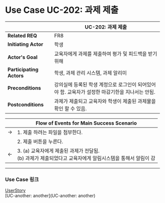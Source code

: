 # Use Case UC-202: 과제 제출 

|                          | UC-202: 과제 제출                                            |
| ------------------------ | ------------------------------------------------------------ |
| __Related REQ__          | FR8                                                     |
| __Initiating Actor__     | 학생                                                       |
| __Actor's Goal__         | 교육자에게 과제를 제출하여 평가 및 피드백을 받기 위해   |
| __Participating Actors__ | 학생, 과제 관리 시스템, 과제 알리미                          |
| __Preconditions__        | 강의실에 등록된 학생 계정으로 로그인이 되어있어야 함. 교육자가 설정한 마감기한을 지나서는 안됨.    |
| __Postconditions__       | 과제가 제출되고 교육자와 학생이 제출된 과제물을 확인 할 수 있음. |

|      | Flow of Events for Main Success Scenario                     |
| ---- | ------------------------------------------------------------ |
| ->   | 1. 제출 하려는 파일을 첨부한다.                |
|      | 2. 제출 버튼을 누른다.               |
| <-   | 3. (a) 교육자에게 제출된 과제가 전달됨. <br />(b) 과제가 제출되었다고 교육자에게 알림시스템을 통해서 알림이 감 |

-------

### Use Case 링크

[UserStory](UserStory)<br/>[UC-another: another](UC-another: another)<br/>

